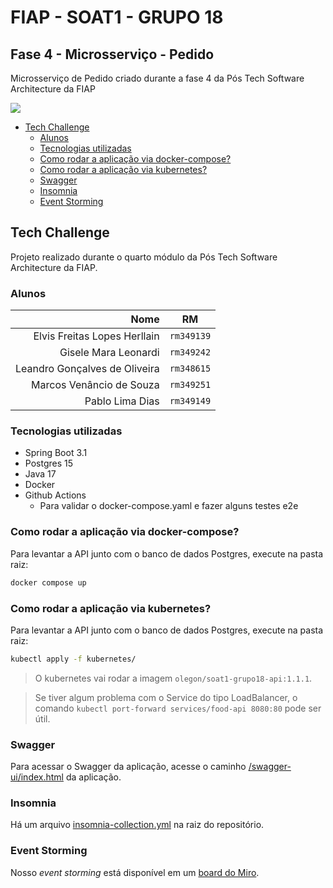 <!-- omit from toc -->
# FIAP - SOAT1 - GRUPO 18

## Fase 4 - Microsserviço - Pedido
Microsserviço de Pedido criado durante a fase 4 da Pós Tech Software Architecture da FIAP

![](https://github.com/pabloldias/soat1-grupo18/actions/workflows/build-and-test.yml/badge.svg)

- [Tech Challenge](#tech-challenge)
  - [Alunos](#alunos)
  - [Tecnologias utilizadas](#tecnologias-utilizadas)
  - [Como rodar a aplicação via docker-compose?](#como-rodar-a-aplicação-via-docker-compose)
  - [Como rodar a aplicação via kubernetes?](#como-rodar-a-aplicação-via-kubernetes)
  - [Swagger](#swagger)
  - [Insomnia](#insomnia)
  - [Event Storming](#event-storming)


## Tech Challenge

Projeto realizado durante o quarto módulo da Pós Tech Software Architecture da FIAP.

### Alunos

|                                           Nome |     RM     |
|-----------------------------------------------:| :--------: |
|                   Elvis Freitas Lopes Herllain | `rm349139` |
|                           Gisele Mara Leonardi | `rm349242` |
|                  Leandro Gonçalves de Oliveira | `rm348615` |
|                       Marcos Venâncio de Souza | `rm349251` |
|                                Pablo Lima Dias | `rm349149` |

### Tecnologias utilizadas

- Spring Boot 3.1
- Postgres 15
- Java 17
- Docker
- Github Actions
  - Para validar o docker-compose.yaml e fazer alguns testes e2e

### Como rodar a aplicação via docker-compose?

Para levantar a API junto com o banco de dados Postgres, execute na pasta raiz:

```bash
docker compose up
```

### Como rodar a aplicação via kubernetes?

Para levantar a API junto com o banco de dados Postgres, execute na pasta raiz:

```bash
kubectl apply -f kubernetes/
```

> O kubernetes vai rodar a imagem `olegon/soat1-grupo18-api:1.1.1`.

> Se tiver algum problema com o Service do tipo LoadBalancer, o comando `kubectl port-forward services/food-api 8080:80` pode ser útil.

### Swagger

Para acessar o Swagger da aplicação, acesse o caminho [/swagger-ui/index.html](http://localhost:8080/swagger-ui/index.html) da aplicação.

### Insomnia

Há um arquivo [insomnia-collection.yml](insomnia-collection.yml) na raiz do repositório.

### Event Storming

Nosso *event storming* está disponível em um [board do Miro](https://miro.com/app/board/uXjVMHS5nec=/).

